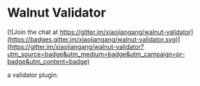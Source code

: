 # Walnut Validator
[![Join the chat at https://gitter.im/xiaojiangang/walnut-validator](https://badges.gitter.im/xiaojiangang/walnut-validator.svg)](https://gitter.im/xiaojiangang/walnut-validator?utm_source=badge&utm_medium=badge&utm_campaign=pr-badge&utm_content=badge)

a validator plugin.
